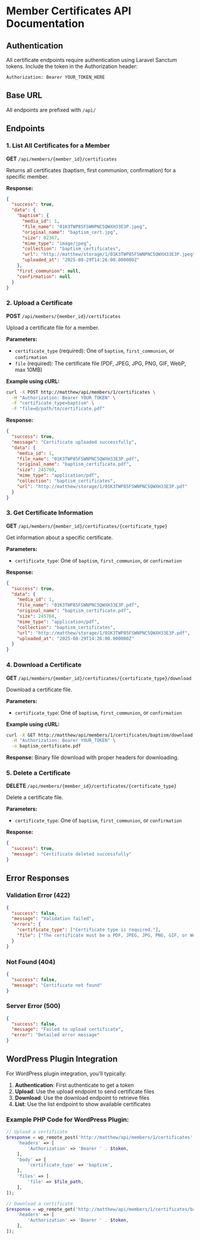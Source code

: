 # Member Certificates API Documentation

## Authentication
All certificate endpoints require authentication using Laravel Sanctum tokens. Include the token in the Authorization header:
```
Authorization: Bearer YOUR_TOKEN_HERE
```

## Base URL
All endpoints are prefixed with `/api/`

## Endpoints

### 1. List All Certificates for a Member
**GET** `/api/members/{member_id}/certificates`

Returns all certificates (baptism, first communion, confirmation) for a specific member.

**Response:**
```json
{
  "success": true,
  "data": {
    "baptism": {
      "media_id": 1,
      "file_name": "01K3TWP85FSWNPNC5QWXH33E3P.jpeg",
      "original_name": "baptism_cert.jpg",
      "size": 82367,
      "mime_type": "image/jpeg",
      "collection": "baptism_certificates",
      "url": "http://matthew/storage/1/01K3TWP85FSWNPNC5QWXH33E3P.jpeg",
      "uploaded_at": "2025-08-29T14:26:00.000000Z"
    },
    "first_communion": null,
    "confirmation": null
  }
}
```

### 2. Upload a Certificate
**POST** `/api/members/{member_id}/certificates`

Upload a certificate file for a member.

**Parameters:**
- `certificate_type` (required): One of `baptism`, `first_communion`, or `confirmation`
- `file` (required): The certificate file (PDF, JPEG, JPG, PNG, GIF, WebP, max 10MB)

**Example using cURL:**
```bash
curl -X POST http://matthew/api/members/1/certificates \
  -H "Authorization: Bearer YOUR_TOKEN" \
  -F "certificate_type=baptism" \
  -F "file=@/path/to/certificate.pdf"
```

**Response:**
```json
{
  "success": true,
  "message": "Certificate uploaded successfully",
  "data": {
    "media_id": 1,
    "file_name": "01K3TWP85FSWNPNC5QWXH33E3P.pdf",
    "original_name": "baptism_certificate.pdf",
    "size": 245760,
    "mime_type": "application/pdf",
    "collection": "baptism_certificates",
    "url": "http://matthew/storage/1/01K3TWP85FSWNPNC5QWXH33E3P.pdf"
  }
}
```

### 3. Get Certificate Information
**GET** `/api/members/{member_id}/certificates/{certificate_type}`

Get information about a specific certificate.

**Parameters:**
- `certificate_type`: One of `baptism`, `first_communion`, or `confirmation`

**Response:**
```json
{
  "success": true,
  "data": {
    "media_id": 1,
    "file_name": "01K3TWP85FSWNPNC5QWXH33E3P.pdf",
    "original_name": "baptism_certificate.pdf",
    "size": 245760,
    "mime_type": "application/pdf",
    "collection": "baptism_certificates",
    "url": "http://matthew/storage/1/01K3TWP85FSWNPNC5QWXH33E3P.pdf",
    "uploaded_at": "2025-08-29T14:26:00.000000Z"
  }
}
```

### 4. Download a Certificate
**GET** `/api/members/{member_id}/certificates/{certificate_type}/download`

Download a certificate file.

**Parameters:**
- `certificate_type`: One of `baptism`, `first_communion`, or `confirmation`

**Example using cURL:**
```bash
curl -X GET http://matthew/api/members/1/certificates/baptism/download \
  -H "Authorization: Bearer YOUR_TOKEN" \
  -o baptism_certificate.pdf
```

**Response:** Binary file download with proper headers for downloading.

### 5. Delete a Certificate
**DELETE** `/api/members/{member_id}/certificates/{certificate_type}`

Delete a certificate file.

**Parameters:**
- `certificate_type`: One of `baptism`, `first_communion`, or `confirmation`

**Response:**
```json
{
  "success": true,
  "message": "Certificate deleted successfully"
}
```

## Error Responses

### Validation Error (422)
```json
{
  "success": false,
  "message": "Validation failed",
  "errors": {
    "certificate_type": ["Certificate type is required."],
    "file": ["The certificate must be a PDF, JPEG, JPG, PNG, GIF, or WebP file."]
  }
}
```

### Not Found (404)
```json
{
  "success": false,
  "message": "Certificate not found"
}
```

### Server Error (500)
```json
{
  "success": false,
  "message": "Failed to upload certificate",
  "error": "Detailed error message"
}
```

## WordPress Plugin Integration

For WordPress plugin integration, you'll typically:

1. **Authentication**: First authenticate to get a token
2. **Upload**: Use the upload endpoint to send certificate files
3. **Download**: Use the download endpoint to retrieve files
4. **List**: Use the list endpoint to show available certificates

### Example PHP Code for WordPress Plugin:

```php
// Upload a certificate
$response = wp_remote_post('http://matthew/api/members/1/certificates', [
    'headers' => [
        'Authorization' => 'Bearer ' . $token,
    ],
    'body' => [
        'certificate_type' => 'baptism',
    ],
    'files' => [
        'file' => $file_path,
    ],
]);

// Download a certificate
$response = wp_remote_get('http://matthew/api/members/1/certificates/baptism/download', [
    'headers' => [
        'Authorization' => 'Bearer ' . $token,
    ],
]);
```
